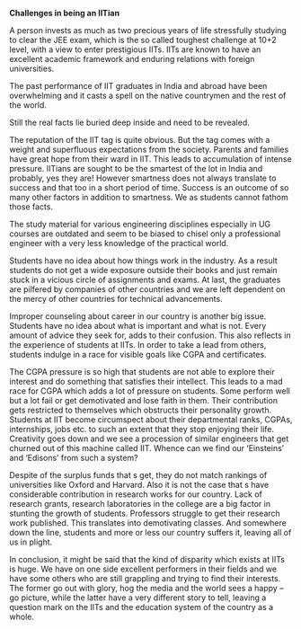 **Challenges in being an IITian**

A person invests as much as two precious years of life stressfully
studying to clear the JEE exam, which is the so called toughest
challenge at 10+2 level, with a view to enter prestigious IITs. IITs are
known to have an excellent academic framework and enduring relations
with foreign universities.

The past performance of IIT graduates in India and abroad have been
overwhelming and it casts a spell on the native countrymen and the rest
of the world.

Still the real facts lie buried deep inside and need to be revealed.

The reputation of the IIT tag is quite obvious. But the tag comes with a
weight and superfluous expectations from the society. Parents and
families have great hope from their ward in IIT. This leads to
accumulation of intense pressure. IITians are sought to be the smartest
of the lot in India and probably, yes they are! However smartness does
not always translate to success and that too in a short period of time.
Success is an outcome of so many other factors in addition to smartness.
We as students cannot fathom those facts.

The study material for various engineering disciplines especially in UG
courses are outdated and seem to be biased to chisel only a professional
engineer with a very less knowledge of the practical world.

Students have no idea about how things work in the industry. As a result
students do not get a wide exposure outside their books and just remain
stuck in a vicious circle of assignments and exams. At last, the
graduates are pilfered by companies of other countries and we are left
dependent on the mercy of other countries for technical advancements.

Improper counseling about career in our country is another big issue.
Students have no idea about what is important and what is not. Every
amount of advice they seek for, adds to their confusion. This also
reflects in the experience of students at IITs. In order to take a lead
from others, students indulge in a race for visible goals like CGPA and
certificates.

The CGPA pressure is so high that students are not able to explore their
interest and do something that satisfies their intellect. This leads to
a mad race for CGPA which adds a lot of pressure on students. Some
perform well but a lot fail or get demotivated and lose faith in them.
Their contribution gets restricted to themselves which obstructs their
personality growth. Students at IIT become circumspect about their
departmental ranks, CGPAs, internships, jobs etc. to such an extent that
they stop enjoying their life. Creativity goes down and we see a
procession of similar engineers that get churned out of this machine
called IIT. Whence can we find our ‘Einsteins’ and ‘Edisons’ from such a
system?

Despite of the surplus funds that s get, they do not match rankings of
universities like Oxford and Harvard. Also it is not the case that s
have considerable contribution in research works for our country. Lack
of research grants, research laboratories in the college are a big
factor in stunting the growth of students. Professors struggle to get
their research work published. This translates into demotivating
classes. And somewhere down the line, students and more or less our
country suffers it, leaving all of us in plight.

In conclusion, it might be said that the kind of disparity which exists
at IITs is huge. We have on one side excellent performers in their
fields and we have some others who are still grappling and trying to
find their interests. The former go out with glory, hog the media and
the world sees a happy –go picture, while the latter have a very
different story to tell, leaving a question mark on the IITs and the
education system of the country as a whole.
